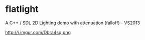 flatlight
=========

A C++ / SDL 2D Lighting demo with attenuation (falloff) - VS2013

http://i.imgur.com/Dbra4sq.png

